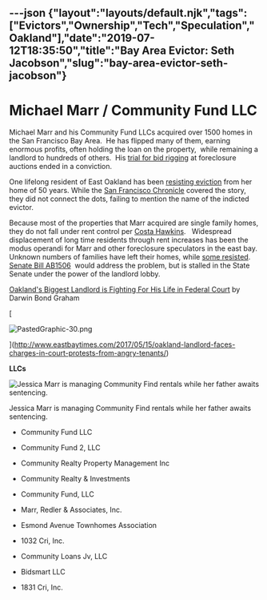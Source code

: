---json
{"layout":"layouts/default.njk","tags":["Evictors","Ownership","Tech","Speculation","Oakland"],"date":"2019-07-12T18:35:50","title":"Bay Area Evictor: Seth Jacobson","slug":"bay-area-evictor-seth-jacobson"}
---

Michael Marr / Community Fund LLC
=================================

Michael Marr and his Community Fund LLCs acquired over 1500 homes in the San Francisco Bay Area.  He has flipped many of them, earning enormous profits, often holding the loan on the property,  while remaining a landlord to hundreds of others.  His [trial for bid rigging](https://www.justice.gov/atr/upcoming-public-hearings-pending-cases#marr) at foreclosure auctions ended in a conviction.

One lifelong resident of East Oakland has been [resisting eviction](http://www.oaklandpost.org/2017/03/31/76-year-old-woman-and-supporters-fight-to-save-home-from-citys-largest-landlord/) from her home of 50 years. While the [San Francisco Chronicle](http://www.sfchronicle.com/news/article/East-Oakland-eviction-saga-is-complex-11056517.php) covered the story, they did not connect the dots, failing to mention the name of the indicted evictor. 

Because most of the properties that Marr acquired are single family homes, they do not fall under rent control per [Costa Hawkins](https://en.wikipedia.org/wiki/Costa-Hawkins_Rental_Housing_Act).   Widespread displacement of long time residents through rent increases has been the modus operandi for Marr and other foreclosure speculators in the east bay.  Unknown numbers of families have left their homes, while [some resisted](http://abphy.com/media/BLrDNjrjtGl).   [Senate Bill AB1506](https://leginfo.legislature.ca.gov/faces/billTextClient.xhtml?bill_id=201720180AB1506)  would address the problem, but is stalled in the State Senate under the power of the landlord lobby.

[Oakland's Biggest Landlord is Fighting For His Life in Federal Court](http://www.eastbayexpress.com/oakland/oaklands-biggest-landlord-is-fighting-for-his-life-in-federal-court/Content?oid=4782280) by Darwin Bond Graham

[

![PastedGraphic-30.png](https://images.squarespace-cdn.com/content/v1/52b7d7a6e4b0b3e376ac8ea2/1506579840845-KMEREEVK485BSUL59QY7/ke17ZwdGBToddI8pDm48kLsAVutBbh4NeOJ_tpTEa91Zw-zPPgdn4jUwVcJE1ZvWQUxwkmyExglNqGp0IvTJZamWLI2zvYWH8K3-s_4yszcp2ryTI0HqTOaaUohrI8PIz6isZg9ukQL214AcHeED2vJFMY52U_msTnVWRlvXbiU/PastedGraphic-30.png)

](http://www.eastbaytimes.com/2017/05/15/oakland-landlord-faces-charges-in-court-protests-from-angry-tenants/)

 **LLCs**

![Jessica Marr is managing Community Find rentals while her father awaits sentencing.](https://images.squarespace-cdn.com/content/v1/52b7d7a6e4b0b3e376ac8ea2/1506714406070-PNCZP0JDYFDO13QUZWS1/ke17ZwdGBToddI8pDm48kP4Hnt-uKNy0QX7ufRed5YtZw-zPPgdn4jUwVcJE1ZvWhcwhEtWJXoshNdA9f1qD7StoHnpD1WDiyvmtYliKB65Wr9F_ESmQiyqG5hziMeG8zN6lVPemhTIk4m5LVurAyQ/PastedGraphic-41.png)

Jessica Marr is managing Community Find rentals while her father awaits sentencing.

*   Community Fund LLC
    
*   Community Fund 2, LLC
    
*   Community Realty Property Management Inc
    
*   Community Realty & Investments
    
*   Community Fund, LLC
    
*   Marr, Redler & Associates, Inc.
    
*   Esmond Avenue Townhomes Association
    
*   1032 Cri, Inc.
    
*   Community Loans Jv, LLC
    
*   Bidsmart LLC
    
*   1831 Cri, Inc.